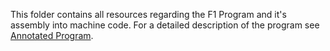 This folder contains all resources regarding the F1 Program and it's assembly into machine code. For a detailed description of the program see [Annotated Program](F1ProgramAnnotated.s). 